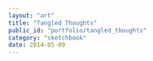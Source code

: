 ```yaml
---
layout: "art"
title: "Tangled Thoughts"
public_id: "portfolio/tangled_thoughts"
category: "sketchbook"
date: 2014-05-09
---
```

